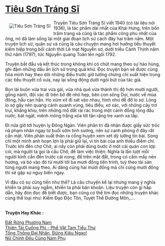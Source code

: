 <a href="https://utruyen.com/truyen/tieu-son-trang-si/20576/" title="Tiêu Sơn Tráng Sĩ"><h1>Tiêu Sơn Tráng Sĩ</h1></a><div style="display:table"><img align="right" style="float: left; padding: 10px;" src="https://utruyen.com/images/story/200x260/tieu-son-trang-si.jpg" alt="Tiêu Sơn Tráng Sĩ">Truyện Tiêu Sơn Tráng Sĩ viết 1940 (có tài liệu nói 1936), là tác phẩm dài nhất của Khái Hưng, trên bốn trăm trang và cũng là tác phẩm công phu nhất của ông, nó đã làm sống lại một giai đoạn lịch sử cách đây hai trăm năm. Một truyện lịch sử, quân sự và cũng là câu chuyện mang hơi hướng tiểu thuyết kiếm hiệp trong bối cảnh thời Lê mạt Nguyễn sơ, dưới triều Cảnh Thịnh năm thứ năm (1797), tức Nguyễn quang Toản lên ngôi 1792.<p></p>Truyện bắt đầu và kết thúc trong không khí có chút mang theo sự hào hùng, ghi đậm những dấu ấn lịch sử trong quá khứ. Đọc truyện bạn sẽ được cùng hòa mình hay theo dõi những điều trước giờ tưởng chừng chỉ xuất hiện trong các tiểu thuyết cổ xưa, nay lại sống động dưới ngòi bút của tác giả.<p></p>Bọn lái buôn vừa trai vừa gái, vừa nhà quê vừa thành thị độ hơn mười người, gồng nánh, đội vác đi trên bờ đê nhỏ hẹp, bên con sông Dọi, nước về mùa đông, hầu cạn hẳn. Họ xúm xít đi sát vào nhau, hình như để đỡ lo sợ. Lòng lo sợ gầy nên quang cảnh quanh vùng, tiêu điều, xơ xác, với những cây trơ trụi, khẳng khiu, trên những mồ đất rải rác trong một cánh đồng rộng đầu nước, bát ngát, mênh mông trắng xóa tới tận rặng tre xanh xa tắp.<p></p>Đi nửa giờ tới huyện lỵ Đông Ngàn. Viên phân tri đã nhận được giấy sức tróc nã phạm nhân ngay từ buổi sớm tinh sương, nên sự canh phòng ở đây rất cẩn mật. Viên phân xuất thân ra cổng huyện xem xét dỹ lưỡng tín bài. Song chỉ một mình anh hoạn lợn là phải giữ lại, vì tín bài của anh thiếu điểm chỉ. Trước khi đến chợ Chờ, ai nấy còn phải dùng bước ở một cái quán con lợp cói, mà người ta gọi là cầu Chờ, để làm việc thiện: Nghĩa là lần lượt mỗi người kính cẩn đến trước cái nong, để trên mặt đất, trong có cắm mấy nén hương, và bỏ vào đó từ mười tới ba mươi đồng tiền trinh, tuỳ theo tài sản từng người mang theo. Ai dáng cúng hai mươi đồng mà chỉ cúng mười đồng thì sẽ gặp sự nguy biến ngay.<p></p>Vì đâu có sự cúng tiền như thế? Là câu chuyện kể lại nhưng mang ý nghĩa khiến ta phải suy ngẫm, khiến ta phải băn khoăn. Liệu truyện còn gì hấp dẫn, hãy đón đọc để biết được, bạn cũng có thể tìm đọc những truyện khác cùng thể loại như: Kiếm Đạo Độc Tôn, Tuyệt Thế Đường Môn,....</div><p><br><b>Truyện Hay Khác :</b></p><a href="https://utruyen.com/truyen/dat-rung-phuong-nam/20520/" alt="Đất Rừng Phương Nam">Đất Rừng Phương Nam</a><br/><a href="https://github.com/quanluxury/ngontinhhot/tree/master/truyenhay/17459/" alt="Thiên Tài Cuồng Phi - Phế Vật Tam Tiểu Thư">Thiên Tài Cuồng Phi - Phế Vật Tam Tiểu Thư</a><br/><a href="https://truyenngontinhay.wordpress.com/2019/10/03/tong-thong-dai-nhan-dung-kieu-ngao/" alt="Tổng Thống Đại Nhân, Đừng Kiêu Ngạo!">Tổng Thống Đại Nhân, Đừng Kiêu Ngạo!</a><br/><a href="https://github.com/quanluxury/ngontinhhot/tree/master/truyenhay/19191/" alt="Nữ Chính Đều Cùng Nam Phụ">Nữ Chính Đều Cùng Nam Phụ</a><br/>